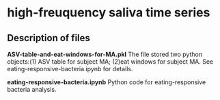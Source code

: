 # high-freuquency saliva time series

## Description of files

**ASV-table-and-eat-windows-for-MA.pkl**
The file stored two python objects:(1) ASV table for subject MA; (2)eat windows for subject MA. See eating-responsive-bacteria.ipynb for details.

**eating-responsive-bacteria.ipynb**
Python code for eating-responsive bacteria analysis.